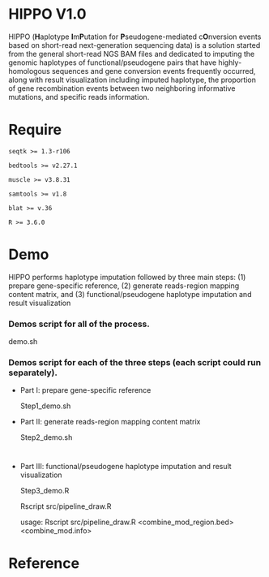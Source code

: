 # HIPPO V1.0

HIPPO (**H**aplotype **I**m**P**utation for **P**seudogene-mediated c**O**nversion events based on short-read next-generation sequencing data) is a solution started from the general short-read NGS BAM files and dedicated to imputing the genomic haplotypes of functional/pseudogene pairs that have highly-homologous sequences and gene conversion events frequently occurred, along with result visualization including imputed haplotype, the proportion of gene recombination events between two neighboring informative mutations, and specific reads information. 


# Require

```seqtk >= 1.3-r106```

```bedtools >= v2.27.1```

```muscle >= v3.8.31```

```samtools >= v1.8```

```blat >= v.36```

```R >= 3.6.0```

# Demo

HIPPO performs haplotype imputation followed by three main steps: (1) prepare gene-specific reference, (2) generate reads-region mapping content matrix, and (3) functional/pseudogene haplotype imputation and result visualization 

### Demos script for all of the process.
demo.sh

### Demos script for each of the three steps (each script could run separately). 

+ Part I: prepare gene-specific reference

  Step1_demo.sh

+ Part II: generate reads-region mapping content matrix

  Step2_demo.sh
  
  # 

+ Part III: functional/pseudogene haplotype imputation and result visualization 

  Step3_demo.R
  
  Rscript src/pipeline_draw.R
  
  usage: Rscript src/pipeline_draw.R <read-region matrix> <combine_mod_region.bed> <combine_mod.info> <interested position> <output pdf file name> <output txt file name>

# Reference

